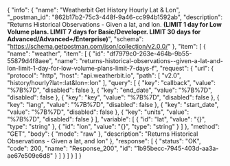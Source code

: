 {
  "info": {
    "name": "Weatherbit Get History Hourly Lat & Lon",
    "_postman_id": "862b17b2-75c3-448f-9a46-cc994b1592ab",
    "description": "Returns Historical Observations - Given a lat, and lon. **(LIMIT 1 day for Low Volume plans. LIMIT 7 days for Basic/Developer. LIMIT 30 days for Advanced/Advanced+/Enterprise)**",
    "schema": "https://schema.getpostman.com/json/collection/v2.0.0/"
  },
  "item": [
    {
      "name": "weather",
      "item": [
        {
          "id": "df7979c0-263e-464b-9b55-55879d4f8aee",
          "name": "returns-historical-observations--given-a-lat-and-lon-limit-1-day-for-low-volume-plans-limit-7-days-f",
          "request": {
            "url": {
              "protocol": "http",
              "host": "api.weatherbit.io",
              "path": [
                "v2.0",
                "history/hourly?lat=:lat&lon=:lon"
              ],
              "query": [
                {
                  "key": "callback",
                  "value": "%7B%7D",
                  "disabled": false
                },
                {
                  "key": "end_date",
                  "value": "%7B%7D",
                  "disabled": false
                },
                {
                  "key": "key",
                  "value": "%7B%7D",
                  "disabled": false
                },
                {
                  "key": "lang",
                  "value": "%7B%7D",
                  "disabled": false
                },
                {
                  "key": "start_date",
                  "value": "%7B%7D",
                  "disabled": false
                },
                {
                  "key": "units",
                  "value": "%7B%7D",
                  "disabled": false
                }
              ],
              "variable": [
                {
                  "id": "lat",
                  "value": "{}",
                  "type": "string"
                },
                {
                  "id": "lon",
                  "value": "{}",
                  "type": "string"
                }
              ]
            },
            "method": "GET",
            "body": {
              "mode": "raw"
            },
            "description": "Returns Historical Observations - Given a lat, and lon"
          },
          "response": [
            {
              "status": "OK",
              "code": 200,
              "name": "Response_200",
              "id": "1b95becc-7945-403d-aa3a-ae67e509e6d8"
            }
          ]
        }
      ]
    }
  ]
}